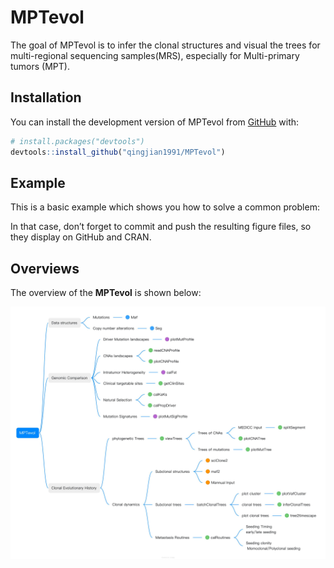 
<!-- README.md is generated from README.Rmd. Please edit that file -->

# MPTevol

<!-- badges: start -->
<!-- badges: end -->

The goal of MPTevol is to infer the clonal structures and visual the trees for multi-regional sequencing samples(MRS), especially for Multi-primary tumors (MPT).

## Installation

You can install the development version of MPTevol from
[GitHub](https://github.com/) with:

``` r
# install.packages("devtools")
devtools::install_github("qingjian1991/MPTevol")
```

## Example

This is a basic example which shows you how to solve a common problem:

In that case, don’t forget to commit and push the resulting figure
files, so they display on GitHub and CRAN.

## Overviews

The overview of the **MPTevol** is shown below:

![structures](/inst/MPTevol_structure.jpg)

